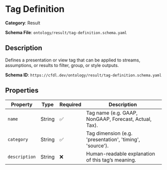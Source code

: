 # Tag Definition

**Category**: Result

**Schema File**: `ontology/result/tag-definition.schema.yaml`

## Description

Defines a presentation or view tag that can be applied to streams, assumptions, or results to filter, group, or style outputs.


**Schema ID**: `https://cfdl.dev/ontology/result/tag-definition.schema.yaml`

## Properties

| Property | Type | Required | Description |
|----------|------|----------|-------------|
| `name` | String | ✅ | Tag name (e.g. GAAP, NonGAAP, Forecast, Actual, Tax). |
| `category` | String | ✅ | Tag dimension (e.g. 'presentation', 'timing', 'source'). |
| `description` | String | ❌ | Human-readable explanation of this tag’s meaning. |


